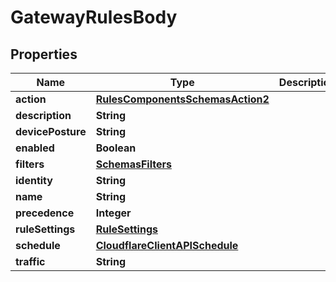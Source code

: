 # GatewayRulesBody

## Properties
Name | Type | Description | Notes
------------ | ------------- | ------------- | -------------
**action** | [**RulesComponentsSchemasAction2**](RulesComponentsSchemasAction2.md) |  | 
**description** | **String** |  |  [optional]
**devicePosture** | **String** |  |  [optional]
**enabled** | **Boolean** |  |  [optional]
**filters** | [**SchemasFilters**](SchemasFilters.md) |  |  [optional]
**identity** | **String** |  |  [optional]
**name** | **String** |  | 
**precedence** | **Integer** |  |  [optional]
**ruleSettings** | [**RuleSettings**](RuleSettings.md) |  |  [optional]
**schedule** | [**CloudflareClientAPISchedule**](CloudflareClientAPISchedule.md) |  |  [optional]
**traffic** | **String** |  |  [optional]
